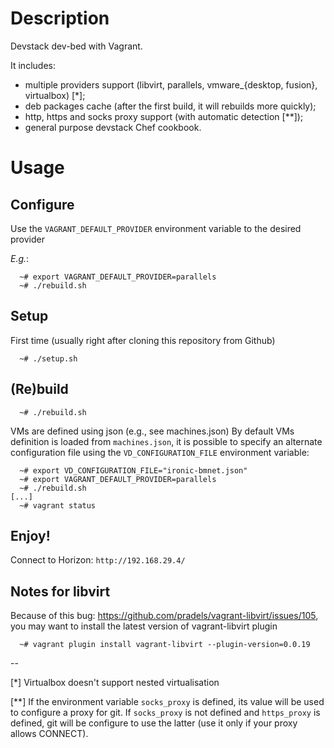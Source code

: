 # Description

Devstack dev-bed with Vagrant.

It includes:

* multiple providers support (libvirt, parallels, vmware_{desktop, fusion}, virtualbox) [*];
* deb packages cache (after the first build, it will rebuilds more quickly);
* http, https and socks proxy support (with automatic detection [**]);
* general purpose devstack Chef cookbook.

# Usage

## Configure

Use the `VAGRANT_DEFAULT_PROVIDER` environment variable to the desired provider

_E.g._:
```
  ~# export VAGRANT_DEFAULT_PROVIDER=parallels
  ~# ./rebuild.sh
```

## Setup

First time (usually right after cloning this repository from Github)

```
  ~# ./setup.sh
```

## (Re)build

```
  ~# ./rebuild.sh
```

VMs are defined using json (e.g., see machines.json)
By default VMs definition is loaded from `machines.json`, it is possible to specify an alternate configuration file using the `VD_CONFIGURATION_FILE` environment variable:

```
  ~# export VD_CONFIGURATION_FILE="ironic-bmnet.json"
  ~# export VAGRANT_DEFAULT_PROVIDER=parallels
  ~# ./rebuild.sh
[...]
  ~# vagrant status
```

## Enjoy!

Connect to Horizon: `http://192.168.29.4/`


## Notes for libvirt

Because of this bug: https://github.com/pradels/vagrant-libvirt/issues/105, you may want to install the latest version of vagrant-libvirt plugin

```
  ~# vagrant plugin install vagrant-libvirt --plugin-version=0.0.19
```

--

[*] Virtualbox doesn't support nested virtualisation

[**] If the environment variable `socks_proxy` is defined, its value will be used to configure a proxy for git.
If `socks_proxy` is not defined and `https_proxy` is defined, git will be configure to use the latter (use it only if your proxy allows CONNECT).


